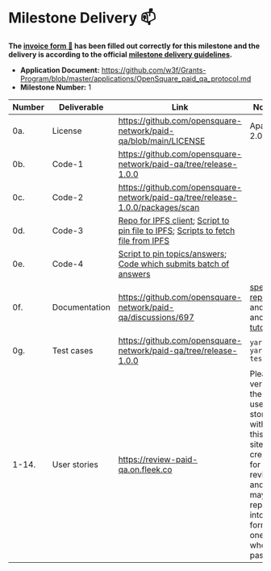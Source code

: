 # Milestone Delivery :mailbox:

**The [invoice form :pencil:](https://docs.google.com/forms/d/e/1FAIpQLSfmNYaoCgrxyhzgoKQ0ynQvnNRoTmgApz9NrMp-hd8mhIiO0A/viewform) has been filled out correctly for this milestone and the delivery is according to the official [milestone delivery guidelines](https://github.com/w3f/Grants-Program/blob/master/docs/milestone-deliverables-guidelines.md).**

- **Application Document:** https://github.com/w3f/Grants-Program/blob/master/applications/OpenSquare_paid_qa_protocol.md
- **Milestone Number:** 1

| Number | Deliverable   | Link                                                                                                                                                                                                                                                                                                                                      | Notes                                                                                                                                  |
| ------ | ------------- | ----------------------------------------------------------------------------------------------------------------------------------------------------------------------------------------------------------------------------------------------------------------------------------------------------------------------------------------- | -------------------------------------------------------------------------------------------------------------------------------------- |
| 0a.    | License       | https://github.com/opensquare-network/paid-qa/blob/main/LICENSE                                                                                                                                                                                                                                                                           | Apache 2.0                                                                                                                             |
| 0b.    | Code-1        | https://github.com/opensquare-network/paid-qa/tree/release-1.0.0                                                                                                                                                                                                                                                                          |                                                                                                                                        |
| 0c.    | Code-2        | https://github.com/opensquare-network/paid-qa/tree/release-1.0.0/packages/scan                                                                                                                                                                                                                                                            |                                                                                                                                        |
| 0d.    | Code-3        | [Repo for IPFS client](https://github.com/opensquare-network/ipfs); [Script to pin file to IPFS](https://github.com/opensquare-network/paid-qa/blob/release-1.0.0/packages/server/src/scripts/pin-to-ipfs.js); [Scripts to fetch file from IPFS](https://github.com/opensquare-network/paid-qa/tree/release-1.0.0/packages/scan/src/ipfs) |                                                                                                                                        |
| 0e.    | Code-4        | [Script to pin topics/answers](https://github.com/opensquare-network/paid-qa/blob/release-1.0.0/packages/server/src/scripts/pin-to-ipfs.js); [Code which submits batch of answers](https://github.com/opensquare-network/paid-qa/blob/release-1.0.0/packages/node-api/src/features/remark/remark.controller.js#L163)                      |                                                                                                                                        |
| 0f.    | Documentation | https://github.com/opensquare-network/paid-qa/discussions/697                                                                                                                                                                                                                                                                             | [spec repo](https://github.com/opensquare-network/qa-spec) and another [tutorial](https://hackmd.io/@WIq3uV0rRwS6W3GGj2pmyA/SJKC9ucjc) |
| 0g.    | Test cases    | https://github.com/opensquare-network/paid-qa/tree/release-1.0.0                                                                                                                                                                                                                                                                          | `yarn && yarn test`                                                                                                                    |
| 1-14.  | User stories  | https://review-paid-qa.on.fleek.co                                                                                                                                                                                                                                                                                                        | Please verify the user stories with this site. It's created for review, and we may replace into the formal one when passed.            |
